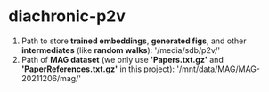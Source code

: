 # diachronic-p2v
1. Path to store **trained embeddings**, **generated figs**, and other **intermediates** (like **random walks**): '/media/sdb/p2v/'
2. Path of **MAG dataset** (we only use **'Papers.txt.gz'** and **'PaperReferences.txt.gz'** in this project): '/mnt/data/MAG/MAG-20211206/mag/'

